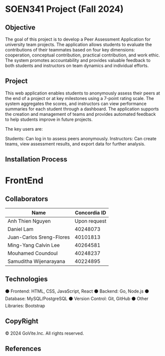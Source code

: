 # SOEN341 Project (Fall 2024)

## Objective

The goal of this project is to develop a Peer Assessment Application for university team projects. The application allows students to evaluate the contributions of their teammates based on four key dimensions: cooperation, conceptual contribution, practical contribution, and work ethic. The system promotes accountability and provides valuable feedback to both students and instructors on team dynamics and individual efforts.

## Project

This web application enables students to anonymously assess their peers at the end of a project or at key milestones using a 7-point rating scale. The system aggregates the scores, and instructors can view performance summaries for each student through a dashboard. The application supports the creation and management of teams and provides automated feedback to help students improve in future projects.

The key users are:

Students: Can log in to assess peers anonymously.
Instructors: Can create teams, view assessment results, and export data for further analysis.

## Installation Process

# FrontEnd

## Collaborators

| Name                     | Concordia ID |
| ------------------------ | ------------ |
| Anh Thien Nguyen         | Upon request |
| Daniel Lam               | 40248073     |
| Juan-Carlos Sreng-Flores | 40101813     |
| Ming-Yang Calvin Lee     | 40264581     |
| Mouhamed Coundoul        | 40248237     |
| Samuditha Wijenarayana   | 40224895     |

## Technologies

⚫ Frontend: HTML, CSS, JavaScript, React
⚫ Backend: Go, Node.js
⚫ Database: MySQL/PostgreSQL
⚫ Version Control: Git, GitHub
⚫ Other Libraries: Bootstrap

## CopyRight

© 2024 GoVite.Inc. All rights reserved.

## References
